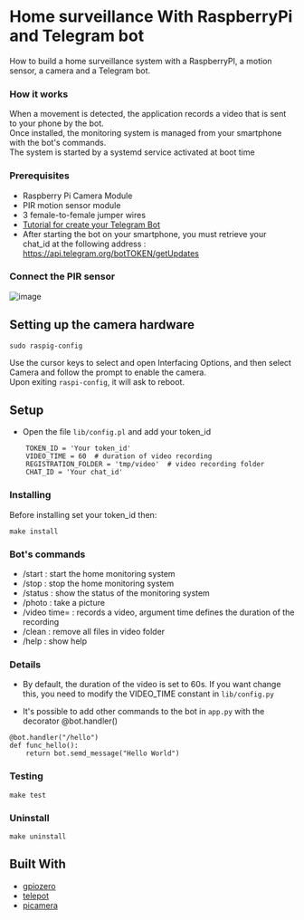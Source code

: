 # Home surveillance With RaspberryPi and Telegram bot 

How to build a home surveillance system with a RaspberryPI, a motion sensor, a camera and a Telegram bot. 

### How it works

When a movement is detected, the application records a video that is sent to your phone by the bot.  
Once installed, the monitoring system is managed from your smartphone with the bot's commands.  
The system is started by a systemd service activated at boot time

### Prerequisites

* Raspberry Pi Camera Module  
* PIR motion sensor module   
* 3 female-to-female jumper wires   
* [Tutorial for create your Telegram Bot](https://core.telegram.org/bots#3-how-do-i-create-a-bot)  
* After starting the bot on your smartphone, you must retrieve your chat_id at the following address : 
       https://api.telegram.org/botTOKEN/getUpdates

### Connect the PIR sensor

![image](img/pir-diagram.png)

## Setting up the camera hardware
```
sudo raspig-config
```
Use the cursor keys to select and open Interfacing Options, and then select Camera and follow the prompt to enable the camera.  
Upon exiting `raspi-config`, it will ask to reboot.

## Setup
   
 * Open the file `lib/config.pl` and add your token_id   
 ```
     TOKEN_ID = 'Your token_id'
     VIDEO_TIME = 60  # duration of video recording
     REGISTRATION_FOLDER = 'tmp/video'  # video recording folder
     CHAT_ID = 'Your chat_id' 
```

### Installing 

Before installing set your token_id then:
```
make install
```

### Bot's commands

* /start  : start the home monitoring system 
* /stop   : stop the home monitoring system  
* /status : show the status of the monitoring system 
* /photo  : take a picture 
* /video time=<delay> : records a video, argument time defines the duration of the recording
* /clean  : remove all files in video folder
* /help   : show help 
  
### Details 		

  * By default, the duration of the video is set to 60s. If you want change this, you need to modify the VIDEO_TIME constant in `lib/config.py`    		

  * It's possible to add other commands to the bot in `app.py` with the decorator @bot.handler()		
 ```		
 @bot.handler("/hello")		
 def func_hello():		
     return bot.semd_message("Hello World")		
 ```
 
### Testing
 
```
make test
```

### Uninstall
 
```
make uninstall
```

## Built With

* [gpiozero](https://pypi.org/project/gpiozero/)
* [telepot](https://pypi.org/project/telepot/)  
* [picamera](https://pypi.org/project/picamera/) 

